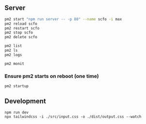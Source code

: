 ## Server 
```bash
pm2 start "npm run server -- -p 80" --name scfo -i max
pm2 reload scfo
pm2 restart scfo
pm2 stop scfo
pm2 delete scfo

pm2 list 
pm2 ls
pm2 logs

pm2 monit
```
### Ensure pm2 starts on reboot (one time)
```bash
pm2 startup
```

## Development
```
npm run dev
npx tailwindcss -i ./src/input.css -o ./dist/output.css --watch
```